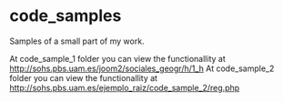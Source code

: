 code_samples
============

Samples of a small part of my work.

At code_sample_1 folder you can view the functionallity at http://sohs.pbs.uam.es/joom2/sociales_geogr/h/1_h
At code_sample_2 folder you can view the functionallity at http://sohs.pbs.uam.es/ejemplo_raiz/code_sample_2/reg.php



